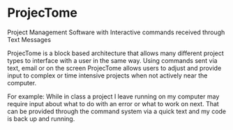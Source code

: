 # ProjecTome
Project Management Software with Interactive commands received through Text Messages

ProjecTome is a block based architecture that allows many different project types to interface with a user in the same way. Using commands sent via text, email or on the screen ProjecTome allows users to adjust and provide input to complex or time intensive projects when not actively near the computer.

For example: While in class a project I leave running on my computer may require input about what to do with an error or what to work on next. That can be provided through the command system via a quick text and my code is back up and running.
